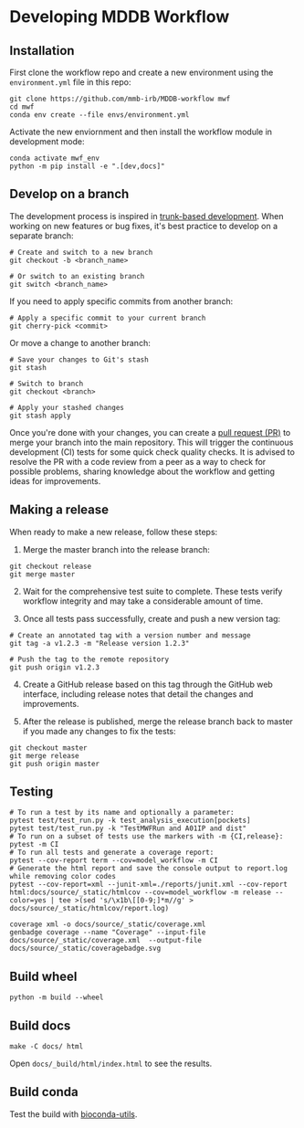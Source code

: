 # Developing MDDB Workflow

## Installation

First clone the workflow repo and create a new environment using the `environment.yml` file in this repo:

``` shell
git clone https://github.com/mmb-irb/MDDB-workflow mwf
cd mwf
conda env create --file envs/environment.yml
```

Activate the new enviornment and then install the workflow module in development mode:

``` shell
conda activate mwf_env
python -m pip install -e ".[dev,docs]"
```

## Develop on a branch

The development process is inspired in [trunk-based development](https://trunkbaseddevelopment.com/). When working on new features or bug fixes, it's best practice to develop on a separate branch:

```shell
# Create and switch to a new branch
git checkout -b <branch_name>

# Or switch to an existing branch
git switch <branch_name>
```
If you need to apply specific commits from another branch:

```shell
# Apply a specific commit to your current branch
git cherry-pick <commit>
```

Or move a change to another branch:
```shell
# Save your changes to Git's stash
git stash

# Switch to branch
git checkout <branch>

# Apply your stashed changes
git stash apply  
```

Once you're done with your changes, you can create a [pull request (PR)](https://github.com/mmb-irb/MDDB-workflow/pulls) to merge your branch into the main repository. This will trigger the continuous development (CI) tests for some quick check quality checks. It is advised to resolve the PR  with a code review from a peer as a way to check for possible problems, sharing knowledge about the workflow and getting ideas for improvements.

## Making a release

When ready to make a new release, follow these steps:

1. Merge the master branch into the release branch:

```shell
git checkout release
git merge master
```

2. Wait for the comprehensive test suite to complete. These tests verify workflow integrity and may take a considerable amount of time.

3. Once all tests pass successfully, create and push a new version tag:

```shell
# Create an annotated tag with a version number and message
git tag -a v1.2.3 -m "Release version 1.2.3"

# Push the tag to the remote repository
git push origin v1.2.3
```

4. Create a GitHub release based on this tag through the GitHub web interface, including release notes that detail the changes and improvements.

5. After the release is published, merge the release branch back to master if you made any changes to fix the tests:

```shell
git checkout master
git merge release
git push origin master
``` 

## Testing
```shell
# To run a test by its name and optionally a parameter:
pytest test/test_run.py -k test_analysis_execution[pockets]
pytest test/test_run.py -k "TestMWFRun and A01IP and dist"
# To run on a subset of tests use the markers with -m {CI,release}:
pytest -m CI
# To run all tests and generate a coverage report:
pytest --cov-report term --cov=model_workflow -m CI
# Generate the html report and save the console output to report.log while removing color codes
pytest --cov-report=xml --junit-xml=./reports/junit.xml --cov-report html:docs/source/_static/htmlcov --cov=model_workflow -m release --color=yes | tee >(sed 's/\x1b\[[0-9;]*m//g' > docs/source/_static/htmlcov/report.log)
```
```shell
coverage xml -o docs/source/_static/coverage.xml
genbadge coverage --name "Coverage" --input-file docs/source/_static/coverage.xml  --output-file docs/source/_static/coveragebadge.svg
```
## Build wheel

`python -m build --wheel`

## Build docs

`make -C docs/ html`

Open `docs/_build/html/index.html` to see the results.

## Build conda

Test the build with [bioconda-utils](https://bioconda.github.io/contributor/building-locally.html).